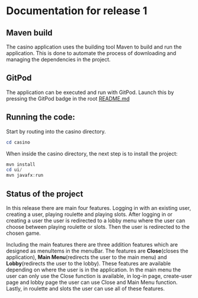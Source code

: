# Documentation for release 1

  

## Maven build

The casino application uses the building tool Maven to build and run the application. This is done to automate the process of downloading and managing the dependencies in the project. 

## GitPod

  
The application can be executed and run with GitPod.  Launch this by pressing the GitPod badge in the root [README.md](https://gitlab.stud.idi.ntnu.no/it1901/groups-2021/gr2124/gr2124/-/blob/main/README.md) 

## Running the code:

Start by routing into the casino directory. 

```powershell
cd casino
```

When inside the casino directory, the next step is to install the project:
```powershell
mvn install
cd ui/
mvn javafx:run
````

## Status of the project
In this release there are main four features. Logging in with an existing user, creating a user, playing roulette and playing slots. After logging in or creating a user the user is redirected to a lobby menu where the user can choose between playing roulette or slots. Then the user is redirected to the chosen game.

Including the main features there are three addition features which are designed as menuItems in the menuBar. The features are **Close**(closes the application), **Main Menu**(redirects the user to the main menu) and **Lobby**(redirects the user to the lobby). These features are available depending on where the user is in the application. In the main menu the user can only use the Close function is available, in log-in page, create-user page and lobby page the user can use Close and Main Menu function. Lastly, in roulette and slots the user can use all of these features.

